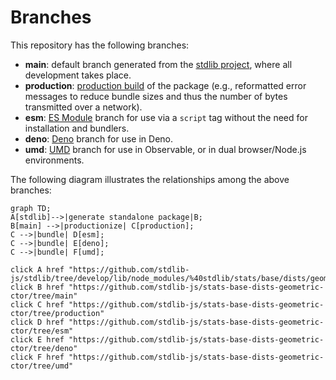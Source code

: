 <!--

@license Apache-2.0

Copyright (c) 2022 The Stdlib Authors.

Licensed under the Apache License, Version 2.0 (the "License");
you may not use this file except in compliance with the License.
You may obtain a copy of the License at

    http://www.apache.org/licenses/LICENSE-2.0

Unless required by applicable law or agreed to in writing, software
distributed under the License is distributed on an "AS IS" BASIS,
WITHOUT WARRANTIES OR CONDITIONS OF ANY KIND, either express or implied.
See the License for the specific language governing permissions and
limitations under the License.

-->

# Branches

This repository has the following branches:

-   **main**: default branch generated from the [stdlib project][stdlib-url], where all development takes place.
-   **production**: [production build][production-url] of the package (e.g., reformatted error messages to reduce bundle sizes and thus the number of bytes transmitted over a network).
-   **esm**: [ES Module][esm-url] branch for use via a `script` tag without the need for installation and bundlers.
-   **deno**: [Deno][deno-url] branch for use in Deno.
-   **umd**: [UMD][umd-url] branch for use in Observable, or in dual browser/Node.js environments.

The following diagram illustrates the relationships among the above branches:

```mermaid
graph TD;
A[stdlib]-->|generate standalone package|B;
B[main] -->|productionize| C[production];
C -->|bundle| D[esm];
C -->|bundle| E[deno];
C -->|bundle| F[umd];

click A href "https://github.com/stdlib-js/stdlib/tree/develop/lib/node_modules/%40stdlib/stats/base/dists/geometric/ctor"
click B href "https://github.com/stdlib-js/stats-base-dists-geometric-ctor/tree/main"
click C href "https://github.com/stdlib-js/stats-base-dists-geometric-ctor/tree/production"
click D href "https://github.com/stdlib-js/stats-base-dists-geometric-ctor/tree/esm"
click E href "https://github.com/stdlib-js/stats-base-dists-geometric-ctor/tree/deno"
click F href "https://github.com/stdlib-js/stats-base-dists-geometric-ctor/tree/umd"
```

[stdlib-url]: https://github.com/stdlib-js/stdlib/tree/develop/lib/node_modules/%40stdlib/stats/base/dists/geometric/ctor
[production-url]: https://github.com/stdlib-js/stats-base-dists-geometric-ctor/tree/production
[deno-url]: https://github.com/stdlib-js/stats-base-dists-geometric-ctor/tree/deno
[umd-url]: https://github.com/stdlib-js/stats-base-dists-geometric-ctor/tree/umd
[esm-url]: https://github.com/stdlib-js/stats-base-dists-geometric-ctor/tree/esm